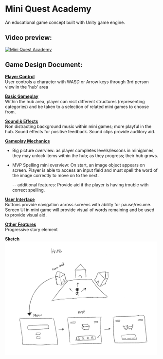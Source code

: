 # Mini Quest Academy

An educational game concept built with Unity game engine.

## Video preview:
[![Mini Quest Academy](https://img.youtube.com/vi/ptG92RiFiJg/0.jpg)](https://www.youtube.com/watch?v=ptG92RiFiJg)

## Game Design Document:

<b><u>Player Control</u></b><br>
User controls a character with WASD or Arrow keys through 3rd person view in the 'hub' area


<b><u>Basic Gameplay</u></b><br>
Within the hub area, player can visit different structures (representing categories) and be taken to a selection of related mini games to choose from.

<b><u>Sound & Effects</u></b><br>
Non distracting background music within mini games; more playful in the hub. Sound effects for positive feedback. Sound clips provide auditory aid.

<b><u>Gameplay Mechanics</u></b><br>

- Big picture overview: as player completes levels/lessons in minigames, they may unlock items within the hub; as they progress; their hub grows. 

- MVP Spelling mini overview: On start, an image object appears on screen. Player is able to access an input field and must spell the word of the image correctly to move on to the next.

	-- additional features: Provide aid if the player is having trouble with correct spelling.

<b><u>User Interface</u></b><br>
Buttons provide navigation across screens with ability for pause/resume. Screen UI in mini game will provide visual of words remaining and be used to provide visual aid.

<b><u>Other Features</u></b><br>
Progressive story element

<b><u>Sketch</u></b><br>
<img src="/MiniProjSketch.png" alt="sketch" width="500"/>

